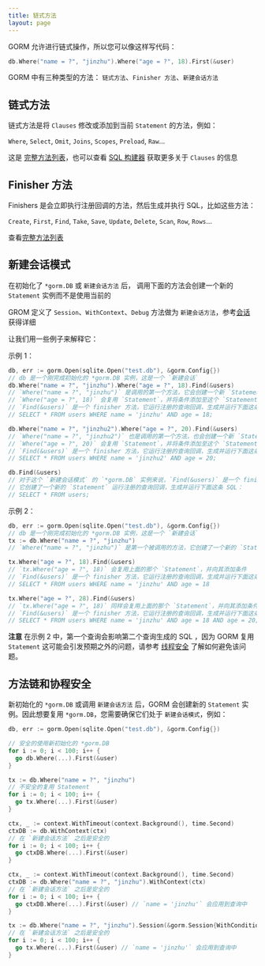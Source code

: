 ```yaml
---
title: 链式方法
layout: page
---
```


GORM 允许进行链式操作，所以您可以像这样写代码：

```go
db.Where("name = ?", "jinzhu").Where("age = ?", 18).First(&user)
```

GORM 中有三种类型的方法： `链式方法`、`Finisher 方法`、`新建会话方法`

## 链式方法

链式方法是将 `Clauses` 修改或添加到当前 `Statement` 的方法，例如：

`Where`, `Select`, `Omit`, `Joins`, `Scopes`, `Preload`, `Raw`...

这是 [完整方法列表](https://github.com/go-gorm/gorm/blob/master/chainable_api.go)，也可以查看 [SQL 构建器](sql_builder.html) 获取更多关于 `Clauses` 的信息

## <span id="finisher_method">Finisher 方法</span>

Finishers 是会立即执行注册回调的方法，然后生成并执行 SQL，比如这些方法：

`Create`, `First`, `Find`, `Take`, `Save`, `Update`, `Delete`, `Scan`, `Row`, `Rows`...

查看[完整方法列表](https://github.com/go-gorm/gorm/blob/master/finisher_api.go)

## 新建会话模式

在初始化了 `*gorm.DB` 或 `新建会话方法` 后， 调用下面的方法会创建一个新的 `Statement` 实例而不是使用当前的

GROM 定义了 `Session`、`WithContext`、`Debug` 方法做为 `新建会话方法`，参考[会话](session.html) 获得详细

让我们用一些例子来解释它：

示例 1：

```go
db, err := gorm.Open(sqlite.Open("test.db"), &gorm.Config{})
// db 是一个刚完成初始化的 *gorm.DB 实例，这是一个 `新建会话`
db.Where("name = ?", "jinzhu").Where("age = ?", 18).Find(&users)
// `Where("name = ?", "jinzhu")` 是调用的第一个方法，它会创建一个新 `Statement`
// `Where("age = ?", 18)` 会复用 `Statement`，并将条件添加至这个 `Statement`
// `Find(&users)` 是一个 finisher 方法，它运行注册的查询回调，生成并运行下面这条 SQL：
// SELECT * FROM users WHERE name = 'jinzhu' AND age = 18;

db.Where("name = ?", "jinzhu2").Where("age = ?", 20).Find(&users)
// `Where("name = ?", "jinzhu2")` 也是调用的第一个方法，也会创建一个新 `Statement`
// `Where("age = ?", 20)` 会复用 `Statement`，并将条件添加至这个 `Statement`
// `Find(&users)` 是一个 finisher 方法，它运行注册的查询回调，生成并运行下面这条 SQL：
// SELECT * FROM users WHERE name = 'jinzhu2' AND age = 20;

db.Find(&users)
// 对于这个 `新建会话模式` 的 `*gorm.DB` 实例来说，`Find(&users)` 是一个 finisher 方法也是第一个调用的方法。 
// 它创建了一个新的 `Statement` 运行注册的查询回调，生成并运行下面这条 SQL：
// SELECT * FROM users;
```

示例 2：

```go
db, err := gorm.Open(sqlite.Open("test.db"), &gorm.Config{})
// db 是一个刚完成初始化的 *gorm.DB 实例，这是一个 `新建会话`
tx := db.Where("name = ?", "jinzhu")
// `Where("name = ?", "jinzhu")` 是第一个被调用的方法，它创建了一个新的 `Statement` 并添加条件

tx.Where("age = ?", 18).Find(&users)
// `tx.Where("age = ?", 18)` 会复用上面的那个 `Statement`，并向其添加条件
// `Find(&users)` 是一个 finisher 方法，它运行注册的查询回调，生成并运行下面这条 SQL：
// SELECT * FROM users WHERE name = 'jinzhu' AND age = 18

tx.Where("age = ?", 28).Find(&users)
// `tx.Where("age = ?", 18)` 同样会复用上面的那个 `Statement`，并向其添加条件
// `Find(&users)` 是一个 finisher 方法，它运行注册的查询回调，生成并运行下面这条 SQL：
// SELECT * FROM users WHERE name = 'jinzhu' AND age = 18 AND age = 20;
```

**注意** 在示例 2 中，第一个查询会影响第二个查询生成的 SQL ，因为 GORM 复用 `Statement` 这可能会引发预期之外的问题，请参考 [线程安全](#goroutine_safe) 了解如何避免该问题。

## <span id="goroutine_safe">方法链和协程安全</span>

新初始化的 `*gorm.DB` 或调用 `新建会话方法` 后，GORM 会创建新的 `Statement` 实例。因此想要复用 `*gorm.DB`，您需要确保它们处于 `新建会话模式`，例如：

```go
db, err := gorm.Open(sqlite.Open("test.db"), &gorm.Config{})

// 安全的使用新初始化的 *gorm.DB
for i := 0; i < 100; i++ {
  go db.Where(...).First(&user)
}

tx := db.Where("name = ?", "jinzhu")
// 不安全的复用 Statement
for i := 0; i < 100; i++ {
  go tx.Where(...).First(&user)
}

ctx, _ := context.WithTimeout(context.Background(), time.Second)
ctxDB := db.WithContext(ctx)
// 在 `新建会话方法` 之后是安全的
for i := 0; i < 100; i++ {
  go ctxDB.Where(...).First(&user)
}

ctx, _ := context.WithTimeout(context.Background(), time.Second)
ctxDB := db.Where("name = ?", "jinzhu").WithContext(ctx)
// 在 `新建会话方法` 之后是安全的
for i := 0; i < 100; i++ {
  go ctxDB.Where(...).First(&user) // `name = 'jinzhu'` 会应用到查询中
}

tx := db.Where("name = ?", "jinzhu").Session(&gorm.Session{WithConditions: true})
// 在 `新建会话方法` 之后是安全的
for i := 0; i < 100; i++ {
  go tx.Where(...).First(&user) // `name = 'jinzhu'` 会应用到查询中
}
```
